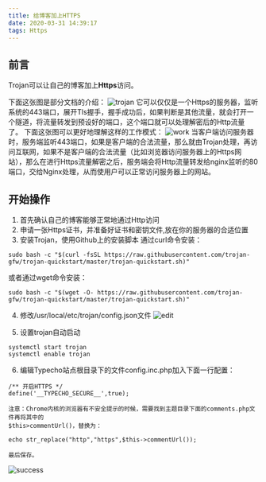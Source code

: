 ```yaml
---
title: 给博客加上HTTPS
date: 2020-03-31 14:39:17
tags: Https
---
```

## 前言 ##
Trojan可以让自己的博客加上**Https**访问。
<!--more-->
下面这张图是部分文档的介绍：
![trojan](https://cdn.jsdelivr.net/gh/Johnny-Yh/ImageHosting//img/200331-4.jpg)
它可以仅仅是一个Https的服务器，监听系统的443端口，展开Tls握手，握手成功后，如果判断是其他流量，就会打开一个隧道，将流量转发到预设好的端口，这个端口就可以处理解密后的Http流量了。
下面这张图可以更好地理解这样的工作模式：
![work](https://cdn.jsdelivr.net/gh/Johnny-Yh/ImageHosting//img/200331-3.jpg)
当客户端访问服务器时，服务端监听443端口，如果是客户端的合法流量，那么就由Trojan处理，再访问互联网，如果不是客户端的合法流量（比如浏览器访问服务器上的Https网站），那么在进行Https流量解密之后，服务端会将Http流量转发给nginx监听的80端口，交给Nginx处理，从而使用户可以正常访问服务器上的网站。
## 开始操作 ##
 1. 首先确认自己的博客能够正常地通过Http访问
 2. 申请一张Https证书，并准备好证书和密钥文件,放在你的服务器的合适位置
 3. 安装Trojan，使用Github上的安装脚本
通过curl命令安装：
```shell
sudo bash -c "$(curl -fsSL https://raw.githubusercontent.com/trojan-gfw/trojan-quickstart/master/trojan-quickstart.sh)"
```
或者通过wget命令安装：
```shell
sudo bash -c "$(wget -O- https://raw.githubusercontent.com/trojan-gfw/trojan-quickstart/master/trojan-quickstart.sh)"
```
 4. 修改/usr/local/etc/trojan/config.json文件
![edit](https://cdn.jsdelivr.net/gh/Johnny-Yh/ImageHosting//img/200331-2.jpg)

 5. 设置trojan自动启动
```shell
systemctl start trojan
systemctl enable trojan
```
 6. 编辑Typecho站点根目录下的文件config.inc.php加入下面一行配置：
```shell
/** 开启HTTPS */
define('__TYPECHO_SECURE__',true);
```
    注意：Chrome内核的浏览器有不安全提示的时候，需要找到主题目录下面的comments.php文件再将其中的  
    $this>commentUrl()，替换为：
```shell        
echo str_replace("http","https",$this->commentUrl());
```
    最后保存。
![success](https://cdn.jsdelivr.net/gh/Johnny-Yh/ImageHosting//img/200331-1.jpg)